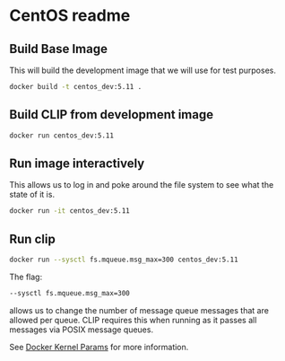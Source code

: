 # CentOS readme

## Build Base Image

This will build the development image that we will use for test purposes.

```sh
docker build -t centos_dev:5.11 .
```

## Build CLIP from development image

```sh
docker run centos_dev:5.11
```

## Run image interactively

This allows us to log in and poke around the file system to see what the state of it is.

```sh
docker run -it centos_dev:5.11
``` 

## Run clip  

```sh
docker run --sysctl fs.mqueue.msg_max=300 centos_dev:5.11
```

The flag:

```sh
--sysctl fs.mqueue.msg_max=300
```

allows us to change the number of message queue messages that are allowed per queue.  CLIP requires this when running as it passes all messages via POSIX message queues.

See [Docker Kernel Params](https://docs.docker.com/engine/reference/commandline/run/#configure-namespaced-kernel-parameters-sysctls-at-runtime) for more information.
